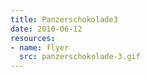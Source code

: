 ```yaml
---
title: Panzerschokolade3
date: 2010-06-12
resources:
- name: flyer
  src: panzerschokolade-3.gif
---
```

